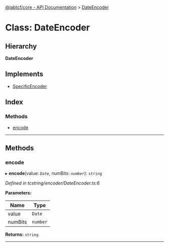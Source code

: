 [@iabtcf/core - API Documentation](../README.md) > [DateEncoder](../classes/dateencoder.md)

# Class: DateEncoder

## Hierarchy

**DateEncoder**

## Implements

* [SpecificEncoder](../interfaces/specificencoder.md)

## Index

### Methods

* [encode](dateencoder.md#encode)

---

## Methods

<a id="encode"></a>

###  encode

▸ **encode**(value: *`Date`*, numBits: *`number`*): `string`

*Defined in tcstring/encoder/DateEncoder.ts:6*

**Parameters:**

| Name | Type |
| ------ | ------ |
| value | `Date` |
| numBits | `number` |

**Returns:** `string`

___

